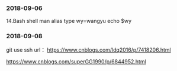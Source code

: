 ### 2018-09-06
14.Bash shell
man
alias
type
wy=wangyu
echo $wy

### 2018-09-08
git use ssh 
url： https://www.cnblogs.com/ldq2016/p/7418206.html

https://www.cnblogs.com/superGG1990/p/6844952.html



